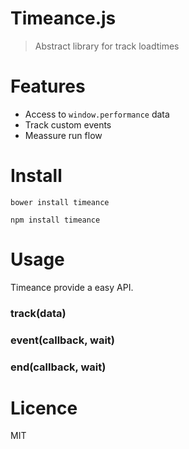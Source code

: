 # Timeance.js

> Abstract library for track loadtimes

# Features

- Access to `window.performance` data
- Track custom events
- Meassure run flow


# Install

```bower install timeance```

```npm install timeance```

# Usage

Timeance provide a easy API.

### track(data)

### event(callback, wait)

### end(callback, wait)

# Licence

MIT